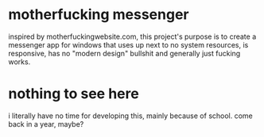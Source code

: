 # motherfucking messenger
inspired by motherfuckingwebsite.com, this project's purpose is to create a messenger app for windows that uses up 
next to no system resources, is responsive, has no "modern design" bullshit and generally just fucking works.



# nothing to see here
i literally have no time for developing this, mainly because of school. come back in a year, maybe?